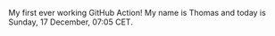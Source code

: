 My first ever working GitHub Action!
My name is Thomas and today is Sunday, 17 December, 07:05 CET. 
